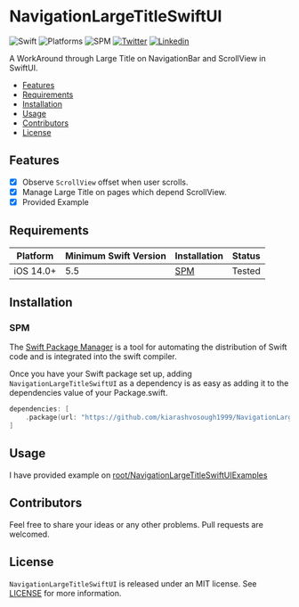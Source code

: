 # NavigationLargeTitleSwiftUI

![Swift](https://img.shields.io/badge/Swift-5.5-Orange?style=flat-square)
![Platforms](https://img.shields.io/badge/Platforms-iOS-Green?style=flat-square)
![SPM](https://img.shields.io/badge/Swift_Package_Manager-compatible-orange?style=flat-square)
[![Twitter](https://img.shields.io/badge/Twitter-@Vosough_k-blue.svg?style=flat-square)](https://twitter.com/vosough_k)
[![Linkedin](https://img.shields.io/badge/Linkedin-KiarashVosough-blue.svg?style=flat-square)](https://www.linkedin.com/in/kiarashvosough/)

A WorkAround through Large Title on NavigationBar and ScrollView in SwiftUI.

- [Features](#features)
- [Requirements](#requirements)
- [Installation](#installation)
- [Usage](#usage)
- [Contributors](#contributors)
- [License](#license)

## Features

- [x] Observe `ScrollView` offset when user scrolls.
- [x] Manage Large Title on pages which depend ScrollView.
- [x] Provided Example

## Requirements

| Platform | Minimum Swift Version | Installation | Status |
| --- | --- | --- | --- |
| iOS 14.0+ | 5.5 | [SPM](#cocoapods) | Tested |

## Installation

### SPM

The [Swift Package Manager](https://www.swift.org/package-manager) is a tool for automating the distribution of Swift code and is integrated into the swift compiler.

Once you have your Swift package set up, adding `NavigationLargeTitleSwiftUI` as a dependency is as easy as adding it to the dependencies value of your Package.swift.

```swift
dependencies: [
    .package(url: "https://github.com/kiarashvosough1999/NavigationLargeTitleSwiftUI.git", .upToNextMajor(from: "0.0.1"))
]
```

## Usage

I have provided example on [root/NavigationLargeTitleSwiftUIExamples](https://github.com/kiarashvosough1999/NavigationLargeTitleSwiftUI/tree/master/NavigationLargeTitleSwiftUIExamples/NavigationLargeTitleSwiftUIExamples)

## Contributors

Feel free to share your ideas or any other problems. Pull requests are welcomed.

## License

`NavigationLargeTitleSwiftUI` is released under an MIT license. See [LICENSE](https://github.com/kiarashvosough1999/NavigationLargeTitleSwiftUI/blob/master/LICENSE) for more information.
